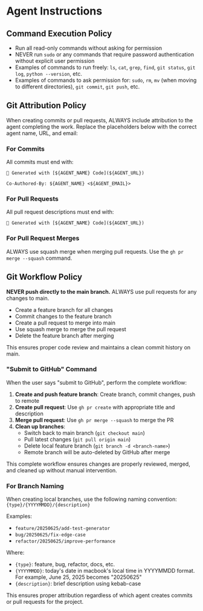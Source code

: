 # Agent Instructions

## Command Execution Policy
- Run all read-only commands without asking for permission
- NEVER run `sudo` or any commands that require password authentication without explicit user permission
- Examples of commands to run freely: `ls`, `cat`, `grep`, `find`, `git status`, `git log`, `python --version`, etc.
- Examples of commands to ask permission for: `sudo`, `rm`, `mv` (when moving to different directories), `git commit`, `git push`, etc.

## Git Attribution Policy
When creating commits or pull requests, ALWAYS include attribution to the agent completing the work. Replace the placeholders below with the correct agent name, URL, and email:

### For Commits
All commits must end with:
```
🤖 Generated with [${AGENT_NAME} Code](${AGENT_URL})

Co-Authored-By: ${AGENT_NAME} <${AGENT_EMAIL}>
```

### For Pull Requests
All pull request descriptions must end with:
```
🤖 Generated with [${AGENT_NAME} Code](${AGENT_URL})
```

### For Pull Request Merges
ALWAYS use squash merge when merging pull requests. Use the `gh pr merge --squash` command.

## Git Workflow Policy
**NEVER push directly to the main branch.** ALWAYS use pull requests for any changes to main.

- Create a feature branch for all changes
- Commit changes to the feature branch
- Create a pull request to merge into main
- Use squash merge to merge the pull request
- Delete the feature branch after merging

This ensures proper code review and maintains a clean commit history on main.

### "Submit to GitHub" Command
When the user says "submit to GitHub", perform the complete workflow:

1. **Create and push feature branch**: Create branch, commit changes, push to remote
2. **Create pull request**: Use `gh pr create` with appropriate title and description
3. **Merge pull request**: Use `gh pr merge --squash` to merge the PR
4. **Clean up branches**: 
   - Switch back to main branch (`git checkout main`)
   - Pull latest changes (`git pull origin main`)
   - Delete local feature branch (`git branch -d <branch-name>`)
   - Remote branch will be auto-deleted by GitHub after merge

This complete workflow ensures changes are properly reviewed, merged, and cleaned up without manual intervention.

### For Branch Naming
When creating local branches, use the following naming convention:
`{type}/{YYYYMMDD}/{description}`

Examples:
- `feature/20250625/add-test-generator`
- `bug/20250625/fix-edge-case`
- `refactor/20250625/improve-performance`

Where:
- `{type}`: feature, bug, refactor, docs, etc.
- `{YYYYMMDD}`: today's date in macbook's local time in YYYYMMDD format. For example, June 25, 2025 becomes "20250625"
- `{description}`: brief description using kebab-case

This ensures proper attribution regardless of which agent creates commits or pull requests for the project.
